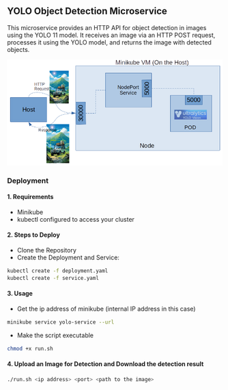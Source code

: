 ## YOLO Object Detection Microservice

This microservice provides an HTTP API for object detection in images using the YOLO 11 model. It receives an image via an HTTP POST request, processes it using the YOLO model, and returns the image with detected objects.

![Architecture Description](assets/diagram.png)

### Deployment
#### 1. Requirements
- Minikube
- kubectl configured to access your cluster

#### 2. Steps to Deploy

- Clone the Repository
- Create the Deployment and Service:
```bash
kubectl create -f deployment.yaml
kubectl create -f service.yaml
```

#### 3. Usage

- Get the ip address of minikube (internal IP address in this case)
```bash
minikube service yolo-service --url
```
- Make the script executable
```bash
chmod +x run.sh
``` 

#### 4. Upload an Image for Detection and Download the detection result

```bash
./run.sh <ip address> <port> <path to the image>
```